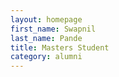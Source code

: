 ```yaml
---
layout: homepage
first_name: Swapnil
last_name: Pande
title: Masters Student
category: alumni
---
```

